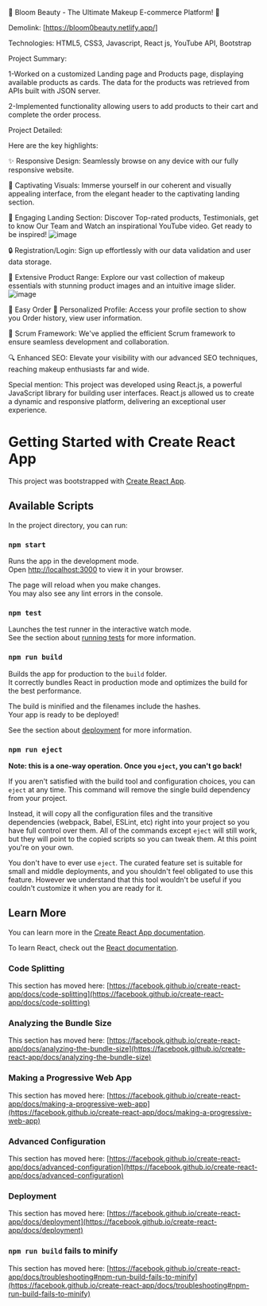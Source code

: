 
🌟  Bloom Beauty - The Ultimate Makeup E-commerce Platform! 🌟

Demolink: [https://bloom0beauty.netlify.app/]

Technologies: HTML5, CSS3, Javascript, React js, YouTube API, Bootstrap

Project Summary:


1-Worked on a customized Landing page and Products page, displaying available products as cards. The data for the products was retrieved from APIs built with JSON server.


2-Implemented functionality allowing users to add products to their cart and complete the order process.


Project Detailed:

Here are the key highlights:

✨ Responsive Design: Seamlessly browse on any device with our fully responsive website.

💄 Captivating Visuals: Immerse yourself in our coherent and visually appealing interface, from the elegant header to the captivating landing section.

🌟 Engaging Landing Section: Discover Top-rated products, Testimonials, get to know Our Team and Watch an inspirational YouTube video. Get ready to be inspired!
![image](https://github.com/bayanghaben/Bloom-Beauty/assets/127290963/2d964e16-88b5-47ff-8c72-845adb37190f)

🔒 Registration/Login: Sign up effortlessly with our data validation and user data storage.


💅 Extensive Product Range: Explore our vast collection of makeup essentials with stunning product images and an intuitive image slider.
![image](https://github.com/bayanghaben/Bloom-Beauty/assets/127290963/faa815b4-4f3b-4201-b336-bab82e68ae1b)


📅 Easy Order
👤 Personalized Profile: Access your profile section to show you Order history, view user information.

🚀 Scrum Framework: We've applied the efficient Scrum framework to ensure seamless development and collaboration.

🔍 Enhanced SEO: Elevate your visibility with our advanced SEO techniques, reaching makeup enthusiasts far and wide.


Special mention: This project was developed using React.js, a powerful JavaScript library for building user interfaces. React.js allowed us to create a dynamic and responsive platform, delivering an exceptional user experience.


# Getting Started with Create React App

This project was bootstrapped with [Create React App](https://github.com/facebook/create-react-app).

## Available Scripts

In the project directory, you can run:

### `npm start`

Runs the app in the development mode.\
Open [http://localhost:3000](http://localhost:3000) to view it in your browser.

The page will reload when you make changes.\
You may also see any lint errors in the console.

### `npm test`

Launches the test runner in the interactive watch mode.\
See the section about [running tests](https://facebook.github.io/create-react-app/docs/running-tests) for more information.

### `npm run build`

Builds the app for production to the `build` folder.\
It correctly bundles React in production mode and optimizes the build for the best performance.

The build is minified and the filenames include the hashes.\
Your app is ready to be deployed!

See the section about [deployment](https://facebook.github.io/create-react-app/docs/deployment) for more information.

### `npm run eject`

**Note: this is a one-way operation. Once you `eject`, you can't go back!**

If you aren't satisfied with the build tool and configuration choices, you can `eject` at any time. This command will remove the single build dependency from your project.

Instead, it will copy all the configuration files and the transitive dependencies (webpack, Babel, ESLint, etc) right into your project so you have full control over them. All of the commands except `eject` will still work, but they will point to the copied scripts so you can tweak them. At this point you're on your own.

You don't have to ever use `eject`. The curated feature set is suitable for small and middle deployments, and you shouldn't feel obligated to use this feature. However we understand that this tool wouldn't be useful if you couldn't customize it when you are ready for it.

## Learn More

You can learn more in the [Create React App documentation](https://facebook.github.io/create-react-app/docs/getting-started).

To learn React, check out the [React documentation](https://reactjs.org/).

### Code Splitting

This section has moved here: [https://facebook.github.io/create-react-app/docs/code-splitting](https://facebook.github.io/create-react-app/docs/code-splitting)

### Analyzing the Bundle Size

This section has moved here: [https://facebook.github.io/create-react-app/docs/analyzing-the-bundle-size](https://facebook.github.io/create-react-app/docs/analyzing-the-bundle-size)

### Making a Progressive Web App

This section has moved here: [https://facebook.github.io/create-react-app/docs/making-a-progressive-web-app](https://facebook.github.io/create-react-app/docs/making-a-progressive-web-app)

### Advanced Configuration

This section has moved here: [https://facebook.github.io/create-react-app/docs/advanced-configuration](https://facebook.github.io/create-react-app/docs/advanced-configuration)

### Deployment

This section has moved here: [https://facebook.github.io/create-react-app/docs/deployment](https://facebook.github.io/create-react-app/docs/deployment)

### `npm run build` fails to minify

This section has moved here: [https://facebook.github.io/create-react-app/docs/troubleshooting#npm-run-build-fails-to-minify](https://facebook.github.io/create-react-app/docs/troubleshooting#npm-run-build-fails-to-minify)
